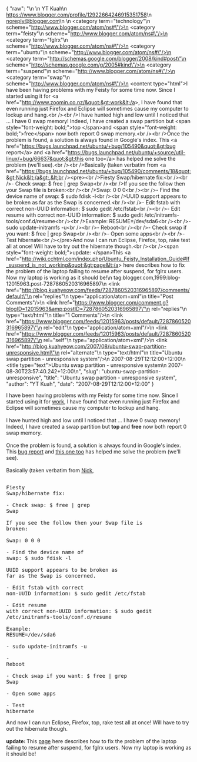 {
  "raw": "<entry>\n  <author>\n    <name>YT Kuah</name>\n    <uri>https://www.blogger.com/profile/12922664246915351758</uri>\n    <email>noreply@blogger.com</email>\n  </author>\n  <category term=\"technology\"\n    scheme=\"http://www.blogger.com/atom/ns#\"/>\n  <category term=\"feisty\"\n    scheme=\"http://www.blogger.com/atom/ns#\"/>\n  <category term=\"fglrx\"\n    scheme=\"http://www.blogger.com/atom/ns#\"/>\n  <category term=\"ubuntu\"\n    scheme=\"http://www.blogger.com/atom/ns#\"/>\n  <category term=\"http://schemas.google.com/blogger/2008/kind#post\"\n    scheme=\"http://schemas.google.com/g/2005#kind\"/>\n  <category term=\"suspend\"\n    scheme=\"http://www.blogger.com/atom/ns#\"/>\n  <category term=\"swap\"\n    scheme=\"http://www.blogger.com/atom/ns#\"/>\n  <content type=\"html\">I have been having problems with my Feisty for some time now. Since I started using it for &lt;a href=&quot;http://www.zoomin.co.nz/&quot;&gt;work&lt;/a&gt;, I have found that even running just Firefox and Eclipse will sometimes cause my computer to lockup and hang.&lt;br /&gt;&lt;br /&gt;I have hunted high and low until I noticed that ... I have 0 swap memory! Indeed, I have created a swap partition but &lt;span style=&quot;font-weight: bold;&quot;&gt;top &lt;/span&gt;and &lt;span style=&quot;font-weight: bold;&quot;&gt;free&lt;/span&gt; now both report 0 swap memory.&lt;br /&gt;&lt;br /&gt;Once the problem is found, a solution is always found in Google's index. This &lt;a href=&quot;https://bugs.launchpad.net/ubuntu/+bug/105490&quot;&gt;bug report&lt;/a&gt; and &lt;a href=&quot;https://bugs.launchpad.net/ubuntu/+source/util-linux/+bug/66637&quot;&gt;this one too&lt;/a&gt; has helped me solve the problem (we'll see).&lt;br /&gt;&lt;br /&gt;Basically (taken verbatim from &lt;a href=&quot;https://bugs.launchpad.net/ubuntu/+bug/105490/comments/18&quot;&gt;Nick&lt;/a&gt;,&lt;br /&gt;&lt;pre&gt;&lt;br /&gt;Fiesty Swap/hibernate fix:&lt;br /&gt;&lt;br /&gt;- Check swap: $ free | grep Swap&lt;br /&gt;&lt;br /&gt;If you see the follow then your Swap file is broken:&lt;br /&gt;&lt;br /&gt;Swap: 0 0 0&lt;br /&gt;&lt;br /&gt;- Find the device name of swap: $ sudo fdisk -l&lt;br /&gt;&lt;br /&gt;UUID support appears to be broken as far as the Swap is concerned.&lt;br /&gt;&lt;br /&gt;- Edit fstab with correct non-UUID information: $ sudo gedit /etc/fstab&lt;br /&gt;&lt;br /&gt;- Edit resume with correct non-UUID information: $ sudo gedit /etc/initramfs-tools/conf.d/resume&lt;br /&gt;&lt;br /&gt;Example: RESUME=/dev/sda6&lt;br /&gt;&lt;br /&gt;- sudo update-initramfs -u&lt;br /&gt;&lt;br /&gt;- Reboot&lt;br /&gt;&lt;br /&gt;- Check swap if you want: $ free | grep Swap&lt;br /&gt;&lt;br /&gt;- Open some apps&lt;br /&gt;&lt;br /&gt;- Test hibernate&lt;br /&gt;&lt;/pre&gt;And now I can run Eclipse, Firefox, top, rake test all at once! Will have to try out the hibernate though.&lt;br /&gt;&lt;br /&gt;&lt;span style=&quot;font-weight: bold;&quot;&gt;update: &lt;/span&gt;This &lt;a href=&quot;http://wiki.cchtml.com/index.php/Ubuntu_Feisty_Installation_Guide#If_suspend_is_not_working&quot;&gt;page&lt;/a&gt; here describes how to fix the problem of the laptop failing to resume after suspend, for fglrx users. Now my laptop is working as it should be!</content>\n  <id>tag:blogger.com,1999:blog-12015963.post-7287860520316965897</id>\n  <link href=\"http://blog.kuahyeow.com/feeds/7287860520316965897/comments/default\"\n    rel=\"replies\"\n    type=\"application/atom+xml\"\n    title=\"Post Comments\"/>\n  <link href=\"https://www.blogger.com/comment.g?blogID=12015963&amp;postID=7287860520316965897\"\n    rel=\"replies\"\n    type=\"text/html\"\n    title=\"1 Comments\"/>\n  <link href=\"https://www.blogger.com/feeds/12015963/posts/default/7287860520316965897\"\n    rel=\"edit\"\n    type=\"application/atom+xml\"/>\n  <link href=\"https://www.blogger.com/feeds/12015963/posts/default/7287860520316965897\"\n    rel=\"self\"\n    type=\"application/atom+xml\"/>\n  <link href=\"http://blog.kuahyeow.com/2007/08/ubuntu-swap-partition-unresponsive.html\"\n    rel=\"alternate\"\n    type=\"text/html\"\n    title=\"Ubuntu swap partition - unresponsive system\"/>\n  <published>2007-08-29T12:12:00+12:00</published>\n  <title type=\"text\">Ubuntu swap partition - unresponsive system</title>\n  <updated>2007-08-30T23:57:40.242+12:00</updated>\n</entry>",
  "slug": "ubuntu-swap-partition-unresponsive",
  "title": "Ubuntu swap partition - unresponsive system",
  "author": "YT Kuah",
  "date": "2007-08-29T12:12:00+12:00"
}

I have been having problems with my Feisty for some time now. Since I started using it for <a href="http://www.zoomin.co.nz/">work</a>, I have found that even running just Firefox and Eclipse will sometimes cause my computer to lockup and hang.<br /><br />I have hunted high and low until I noticed that ... I have 0 swap memory! Indeed, I have created a swap partition but <span style="font-weight: bold;">top </span>and <span style="font-weight: bold;">free</span> now both report 0 swap memory.<br /><br />Once the problem is found, a solution is always found in Google's index. This <a href="https://bugs.launchpad.net/ubuntu/+bug/105490">bug report</a> and <a href="https://bugs.launchpad.net/ubuntu/+source/util-linux/+bug/66637">this one too</a> has helped me solve the problem (we'll see).<br /><br />Basically (taken verbatim from <a href="https://bugs.launchpad.net/ubuntu/+bug/105490/comments/18">Nick</a>,<br /><pre><br />Fiesty Swap/hibernate fix:<br /><br />- Check swap: $ free | grep Swap<br /><br />If you see the follow then your Swap file is broken:<br /><br />Swap: 0 0 0<br /><br />- Find the device name of swap: $ sudo fdisk -l<br /><br />UUID support appears to be broken as far as the Swap is concerned.<br /><br />- Edit fstab with correct non-UUID information: $ sudo gedit /etc/fstab<br /><br />- Edit resume with correct non-UUID information: $ sudo gedit /etc/initramfs-tools/conf.d/resume<br /><br />Example: RESUME=/dev/sda6<br /><br />- sudo update-initramfs -u<br /><br />- Reboot<br /><br />- Check swap if you want: $ free | grep Swap<br /><br />- Open some apps<br /><br />- Test hibernate<br /></pre>And now I can run Eclipse, Firefox, top, rake test all at once! Will have to try out the hibernate though.<br /><br /><span style="font-weight: bold;">update: </span>This <a href="http://wiki.cchtml.com/index.php/Ubuntu_Feisty_Installation_Guide#If_suspend_is_not_working">page</a> here describes how to fix the problem of the laptop failing to resume after suspend, for fglrx users. Now my laptop is working as it should be!